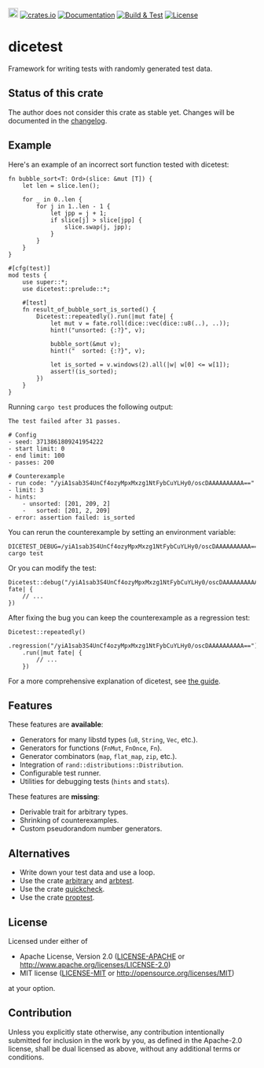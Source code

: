 [<img alt="github" src="https://img.shields.io/badge/jakoschiko/dicetest-8da0cb?logo=github" height="20">](https://github.com/jakoschiko/dicetest)
[![crates.io](https://img.shields.io/crates/v/dicetest.svg)](https://crates.io/crates/dicetest)
[![Documentation](https://docs.rs/dicetest/badge.svg)](https://docs.rs/dicetest)
[![Build & Test](https://github.com/jakoschiko/dicetest/actions/workflows/main.yml/badge.svg)](https://github.com/jakoschiko/dicetest/actions/workflows/main.yml)
[![License](https://img.shields.io/badge/license-MIT%2FApache-blue.svg)](https://github.com/jakoschiko/dicetest#License)

# dicetest

Framework for writing tests with randomly generated test data.

## Status of this crate

The author does not consider this crate as stable yet. Changes will be documented in the
[changelog](https://github.com/jakoschiko/dicetest/blob/main/CHANGELOG.md).

## Example

Here's an example of an incorrect sort function tested with dicetest:

```rust,no_run
fn bubble_sort<T: Ord>(slice: &mut [T]) {
    let len = slice.len();

    for _ in 0..len {
        for j in 1..len - 1 {
            let jpp = j + 1;
            if slice[j] > slice[jpp] {
                slice.swap(j, jpp);
            }
        }
    }
}

#[cfg(test)]
mod tests {
    use super::*;
    use dicetest::prelude::*;

    #[test]
    fn result_of_bubble_sort_is_sorted() {
        Dicetest::repeatedly().run(|mut fate| {
            let mut v = fate.roll(dice::vec(dice::u8(..), ..));
            hint!("unsorted: {:?}", v);

            bubble_sort(&mut v);
            hint!("  sorted: {:?}", v);

            let is_sorted = v.windows(2).all(|w| w[0] <= w[1]);
            assert!(is_sorted);
        })
    }
}
```

Running `cargo test` produces the following output:

```text
The test failed after 31 passes.

# Config
- seed: 3713861809241954222
- start limit: 0
- end limit: 100
- passes: 200

# Counterexample
- run code: "/yiA1sab3S4UnCf4ozyMpxMxzg1NtFybCuYLHy0/oscDAAAAAAAAAA=="
- limit: 3
- hints:
    - unsorted: [201, 209, 2]
    -   sorted: [201, 2, 209]
- error: assertion failed: is_sorted
```

You can rerun the counterexample by setting an environment variable:

```text
DICETEST_DEBUG=/yiA1sab3S4UnCf4ozyMpxMxzg1NtFybCuYLHy0/oscDAAAAAAAAAA== cargo test
```

Or you can modify the test:

```rust,ignore
Dicetest::debug("/yiA1sab3S4UnCf4ozyMpxMxzg1NtFybCuYLHy0/oscDAAAAAAAAAA==").run(|mut fate| {
    // ...
})
```

After fixing the bug you can keep the counterexample as a regression test:

```rust,ignore
Dicetest::repeatedly()
    .regression("/yiA1sab3S4UnCf4ozyMpxMxzg1NtFybCuYLHy0/oscDAAAAAAAAAA==")
    .run(|mut fate| {
        // ...
    })
```

For a more comprehensive explanation of dicetest, see [the guide](GUIDE.md).

## Features

These features are **available**:

- Generators for many libstd types (`u8`, `String`, `Vec`, etc.).
- Generators for functions (`FnMut`, `FnOnce`, `Fn`).
- Generator combinators (`map`, `flat_map`, `zip`, etc.).
- Integration of `rand::distributions::Distribution`.
- Configurable test runner.
- Utilities for debugging tests (`hints` and `stats`).

These features are **missing**:

- Derivable trait for arbitrary types.
- Shrinking of counterexamples.
- Custom pseudorandom number generators.

## Alternatives

- Write down your test data and use a loop.
- Use the crate [arbitrary] and [arbtest].
- Use the crate [quickcheck].
- Use the crate [proptest].

[arbitrary]: https://crates.io/crates/arbitrary
[arbtest]: https://crates.io/crates/arbtest
[quickcheck]: https://crates.io/crates/quickcheck
[proptest]: https://crates.io/crates/proptest

## License

Licensed under either of

 * Apache License, Version 2.0
   ([LICENSE-APACHE](LICENSE-APACHE) or http://www.apache.org/licenses/LICENSE-2.0)
 * MIT license
   ([LICENSE-MIT](LICENSE-MIT) or http://opensource.org/licenses/MIT)

at your option.

## Contribution

Unless you explicitly state otherwise, any contribution intentionally submitted
for inclusion in the work by you, as defined in the Apache-2.0 license, shall be
dual licensed as above, without any additional terms or conditions.
